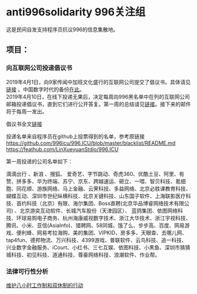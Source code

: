 # anti996solidarity 996关注组  
这是民间自发支持程序员抗议996的信息集散地。 

## 项目：
### 向互联网公司投递倡议书
2019年4月1日，向9家传闻中加班文化盛行的互联网公司提交了倡议书。具体请见[链接](https://mp.weixin.qq.com/s?__biz=MzIwNTY1NTU5NA==&mid=2247484014&idx=1&sn=8444b2427f72706e5f315dec3ce2e959&chksm=972cd92ba05b503d8122b3bcfc370246e04f7c3f2a9e64ffb3616c7615dd9ec1861407aabf44&scene=21#wechat_redirect) 。中国数字时代的备份[在此](https://chinadigitaltimes.net/chinese/2019/04/shachiku%E4%B8%9C%E4%BA%9A%E4%BF%9D%E5%BB%BA%E6%89%80-%E6%88%91%E4%BB%AC%E5%90%919%E5%AE%B6%E4%BA%92%E8%81%94%E7%BD%91%E5%85%AC%E5%8F%B8%E9%80%92%E4%BA%A4%E4%BA%86%E5%80%A1%E8%AE%AE%E4%B9%A6/)。   
2019年4月10日，在线下投递无果后，决定每周向996黑名单中在列的互联网公司邮箱投递倡议书，直到它们进行公开答复。第一周的总结请见[链接](https://mp.weixin.qq.com/s/t9uB2iA2hCtcur5kJLjmnw)。接下来的邮件将于每周一发出。  

倡议书全文[链接](https://github.com/shad0wsek1ro/anti996solidarity/blob/master/open_letter_to_tech_companies.md)

投递名单来自程序员在github上投票得到的名单，参考原链接
https://github.com/996icu/996.ICU/blob/master/blacklist/README.md  
https://feathub.com/LinXueyuanStdio/996.ICU

第一周投递的公司名单如下：

滴滴出行 、新浪 、搜狐、 爱奇艺、字节跳动、奇虎360、优酷土豆、阿里、有赞、拼多多、华为终端、苏宁、京东、跨越速运、砸立、一喂、智贝科技、氪细胞、同花顺、游族网络、马上金融、云霁科技、多益网络、北京必胜课教育科技、蝴蝶互动、深圳市世纪纵横科技、北京关键科技、山东国子软件、上海联影医疗科技、首约科技（北京）有限、海尔集团、Boss直聘(北京华品博睿网络技术有限公司) 、北京游奕互动软件、长城汽车股份（天津园区）、 蓝鸽集团、依图网络科技、环球易购电子商务、杭州海康威视数字技术、浙江大华技术、浙江宇视科技、腾讯、小米、亚信(AsiaInfo)、猎聘网、58同城、饿了么、步步高、百度、网易游戏、便利蜂、网易考拉海购、美的集团、VIPKID、房多多、天眼查、去哪儿网、tap4fun、德邦物流、万兴科技、4399游戏、普联软件、云鸟科技、追一科技、兴业数字金融服务、iCourt、小红书、三七互娱、依图科技、小黑鱼、深圳市猜猜城科技、初见科技、道通科技、尊豪网络科技、浪潮软件、作业帮。  

### 法律可行性分析
[维护八小时工作制和双休制的行动](https://github.com/CPdogson/996action)
